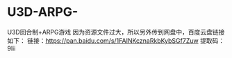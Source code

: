 # U3D-ARPG-
U3D回合制+ARPG游戏
因为资源文件过大，所以另外传到网盘中，百度云盘链接如下：
链接：https://pan.baidu.com/s/1FAINKcznaRkbKybSGf7Zuw 
提取码：9lii

